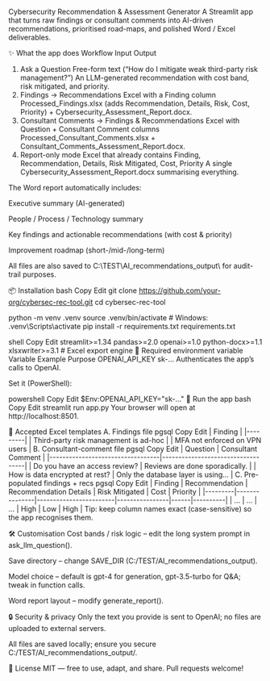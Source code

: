 Cybersecurity Recommendation & Assessment Generator
A Streamlit app that turns raw findings or consultant comments into AI-driven recommendations, prioritised road-maps, and polished Word / Excel deliverables.

✨ What the app does
Workflow	Input	Output
1. Ask a Question	Free-form text (“How do I mitigate weak third-party risk management?”)	An LLM-generated recommendation with cost band, risk mitigated, and priority.
2. Findings → Recommendations	Excel with a Finding column	Processed_Findings.xlsx (adds Recommendation, Details, Risk, Cost, Priority) + Cybersecurity_Assessment_Report.docx.
3. Consultant Comments → Findings & Recommendations	Excel with Question + Consultant Comment columns	Processed_Consultant_Comments.xlsx + Consultant_Comments_Assessment_Report.docx.
4. Report-only mode	Excel that already contains Finding, Recommendation, Details, Risk Mitigated, Cost, Priority	A single Cybersecurity_Assessment_Report.docx summarising everything.

The Word report automatically includes:

Executive summary (AI-generated)

People / Process / Technology summary

Key findings and actionable recommendations (with cost & priority)

Improvement roadmap (short-/mid-/long-term)

All files are also saved to C:\TEST\AI_recommendations_output\ for audit-trail purposes.

📦 Installation
bash
Copy
Edit
git clone https://github.com/your-org/cybersec-rec-tool.git
cd cybersec-rec-tool

python -m venv .venv
source .venv/bin/activate               # Windows: .venv\Scripts\activate
pip install -r requirements.txt
requirements.txt

shell
Copy
Edit
streamlit>=1.34
pandas>=2.0
openai>=1.0
python-docx>=1.1
xlsxwriter>=3.1      # Excel export engine
🔑 Required environment variable
Variable	Example	Purpose
OPENAI_API_KEY	sk-...	Authenticates the app’s calls to OpenAI.

Set it (PowerShell):

powershell
Copy
Edit
$Env:OPENAI_API_KEY="sk-..."
🚀 Run the app
bash
Copy
Edit
streamlit run app.py
Your browser will open at http://localhost:8501.

📂 Accepted Excel templates
A. Findings file
pgsql
Copy
Edit
| Finding |
|---------|
| Third-party risk management is ad-hoc |
| MFA not enforced on VPN users        |
B. Consultant-comment file
pgsql
Copy
Edit
| Question                         | Consultant Comment                |
|----------------------------------|-----------------------------------|
| Do you have an access review?    | Reviews are done sporadically.    |
| How is data encrypted at rest?   | Only the database layer is using… |
C. Pre-populated findings + recs
pgsql
Copy
Edit
| Finding | Recommendation | Recommendation Details | Risk Mitigated | Cost | Priority |
|---------|---------------|------------------------|----------------|------|----------|
| …       | …             | …                      | High           | Low  | High     |
Tip: keep column names exact (case-sensitive) so the app recognises them.

🛠️ Customisation
Cost bands / risk logic – edit the long system prompt in ask_llm_question().

Save directory – change SAVE_DIR (C:/TEST/AI_recommendations_output).

Model choice – default is gpt-4 for generation, gpt-3.5-turbo for Q&A; tweak in function calls.

Word report layout – modify generate_report().

🔒 Security & privacy
Only the text you provide is sent to OpenAI; no files are uploaded to external servers.

All files are saved locally; ensure you secure C:/TEST/AI_recommendations_output/.

📜 License
MIT — free to use, adapt, and share. Pull requests welcome!
